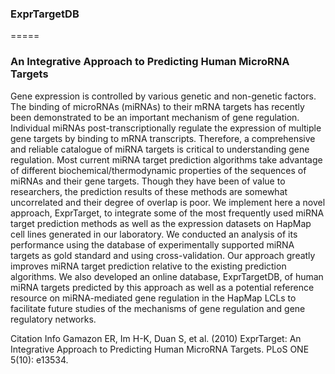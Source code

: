 ### ExprTargetDB
=====

### An Integrative Approach to Predicting Human MicroRNA Targets

Gene expression is controlled by various genetic and non-genetic factors. The binding of microRNAs (miRNAs) to their mRNA targets has recently been demonstrated to be an important mechanism of gene regulation. Individual miRNAs post-transcriptionally regulate the expression of multiple gene targets by binding to mRNA transcripts. Therefore, a comprehensive and reliable catalogue of miRNA targets is critical to understanding gene regulation. Most current miRNA target prediction algorithms take advantage of different biochemical/thermodynamic properties of the sequences of miRNAs and their gene targets. Though they have been of value to researchers, the prediction results of these methods are somewhat uncorrelated and their degree of overlap is poor. We implement here a novel approach, ExprTarget, to integrate some of the most frequently used miRNA target prediction methods as well as the expression datasets on HapMap cell lines generated in our laboratory. We conducted an analysis of its performance using the database of experimentally supported miRNA targets as gold standard and using cross-validation. Our approach greatly improves miRNA target prediction relative to the existing prediction algorithms. We also developed an online database, ExprTargetDB, of human miRNA targets predicted by this approach as well as a potential reference resource on miRNA-mediated gene regulation in the HapMap LCLs to facilitate future studies of the mechanisms of gene regulation and gene regulatory networks.

Citation Info
Gamazon ER, Im H-K, Duan S, et al. (2010) ExprTarget: An Integrative Approach to Predicting Human MicroRNA Targets.
PLoS ONE 5(10): e13534.
